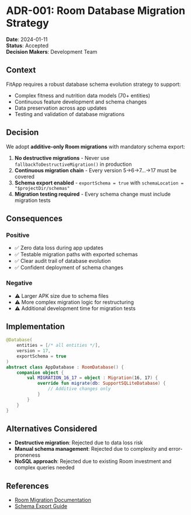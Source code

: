 # ADR-001: Room Database Migration Strategy

**Date**: 2024-01-11  
**Status**: Accepted  
**Decision Makers**: Development Team

## Context

FitApp requires a robust database schema evolution strategy to support:
- Complex fitness and nutrition data models (70+ entities)
- Continuous feature development and schema changes
- Data preservation across app updates
- Testing and validation of database migrations

## Decision

We adopt **additive-only Room migrations** with mandatory schema export:

1. **No destructive migrations** - Never use `fallbackToDestructiveMigration()` in production
2. **Continuous migration chain** - Every version 5→6→7...→17 must be covered
3. **Schema export enabled** - `exportSchema = true` with `schemaLocation = "$projectDir/schemas"`
4. **Migration testing required** - Every schema change must include migration tests

## Consequences

### Positive
- ✅ Zero data loss during app updates
- ✅ Testable migration paths with exported schemas
- ✅ Clear audit trail of database evolution
- ✅ Confident deployment of schema changes

### Negative
- ⚠️ Larger APK size due to schema files
- ⚠️ More complex migration logic for restructuring
- ⚠️ Additional development time for migration tests

## Implementation

```kotlin
@Database(
    entities = [/* all entities */],
    version = 17,
    exportSchema = true
)
abstract class AppDatabase : RoomDatabase() {
    companion object {
        val MIGRATION_16_17 = object : Migration(16, 17) {
            override fun migrate(db: SupportSQLiteDatabase) {
                // Additive changes only
            }
        }
    }
}
```

## Alternatives Considered

- **Destructive migration**: Rejected due to data loss risk
- **Manual schema management**: Rejected due to complexity and error-proneness
- **NoSQL approach**: Rejected due to existing Room investment and complex queries needed

## References

- [Room Migration Documentation](https://developer.android.com/training/data-storage/room/migrating-db-versions)
- [Schema Export Guide](https://developer.android.com/training/data-storage/room/migrating-db-versions#export-schema)